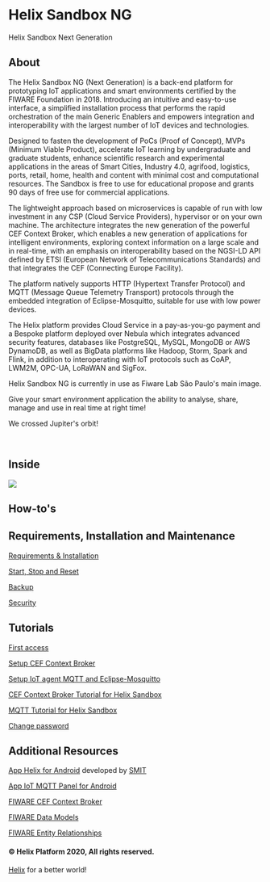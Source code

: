 # Helix Sandbox NG
Helix Sandbox Next Generation

## About

The Helix Sandbox NG (Next Generation) is a back-end platform for prototyping IoT applications and smart environments certified by the FIWARE Foundation in 2018. Introducing an intuitive and easy-to-use interface, a simplified installation process that performs the rapid orchestration of the main Generic Enablers and empowers integration and interoperability with the largest number of IoT devices and technologies.

Designed to fasten the development of PoCs (Proof of Concept), MVPs (Minimum Viable Product), accelerate IoT learning by undergraduate and graduate students, enhance scientific research and experimental applications in the areas of Smart Cities, Industry 4.0, agrifood, logistics, ports, retail, home, health and content with minimal cost and computational resources. The Sandbox is free to use for educational propose and grants 90 days of free use for commercial applications. 

The lightweight approach based on microservices is capable of run with low investment in any CSP (Cloud Service Providers), hypervisor or on your own machine. The architecture integrates the new generation of the powerful CEF Context Broker, which enables a new generation of applications for intelligent environments, exploring context information on a large scale and in real-time, with an emphasis on interoperability based on the NGSI-LD API defined by ETSI (European Network of Telecommunications Standards) and that integrates the CEF (Connecting Europe Facility).

The platform natively supports HTTP (Hypertext Transfer Protocol) and MQTT (Message Queue Telemetry Transport) protocols through the embedded integration of Eclipse-Mosquitto, suitable for use with low power devices.

The Helix platform provides Cloud Service in a pay-as-you-go payment and a Bespoke platform deployed over Nebula which integrates advanced security features, databases like PostgreSQL, MySQL, MongoDB or AWS DynamoDB, as well as BigData platforms like Hadoop, Storm, Spark and Flink, in addition to interoperating with IoT protocols such as CoAP, LWM2M, OPC-UA, LoRaWAN and SigFox.

Helix Sandbox NG is currently in use as Fiware Lab São Paulo's main image.

Give your smart environment application the ability to analyse, share, manage and use in real time at right time!

We crossed Jupiter's orbit!

<br>

## Inside 

<img src="https://github.com/Helix-Platform/Sandbox-NG/blob/master/images/helixsandbox_ng.png">

<br>

## How-to's

## Requirements, Installation and Maintenance
    
   <a href="docs/requirements.md">Requirements & Installation</a>
  
   <a href="docs/reset.md">Start, Stop and Reset</a>
   
   <a href="docs/backup.md">Backup</a>
   
   <a href="docs/security.md">Security</a>

## Tutorials

   <a href="docs/dashboard.md">First access</a>
   
   <a href="docs/create_cef_context_broker.md">Setup CEF Context Broker</a>
   
   <a href="docs/create_mqtt_broker.md">Setup IoT agent MQTT and Eclipse-Mosquitto</a>
   
   <a href="docs/helix_with_cef.md">CEF Context Broker Tutorial for Helix Sandbox</a>
   
   <a href="docs/helix_with_mqtt.md">MQTT Tutorial for Helix Sandbox</a> 
   
   <a href= "docs/change_password.md">Change password</a>
         
## Additional Resources

   <a href="https://play.google.com/store/apps/details?id=br.net.smit.helix">App Helix for Android</a> developed by <a href="http://www.smit.net.br">SMIT</a>
   
   <a href="https://play.google.com/store/apps/details?id=snr.lab.iotmqttpanel.prod">App IoT MQTT Panel for Android</a>
  
   <a href="https://fiware-orion.readthedocs.io/en/master/index.html">FIWARE CEF Context Broker</a>
   
   <a href="https://fiware-datamodels.readthedocs.io/en/latest/index.html">FIWARE Data Models</a>
   
   <a href="https://documenter.getpostman.com/view/513743/fiware-entity-relationships/RVu8gSCh?version=latest">FIWARE Entity Relationships</a> 

#### © Helix Platform 2020, All rights reserved.
<a href="https://gethelix.org">Helix</a> for a better world! 
